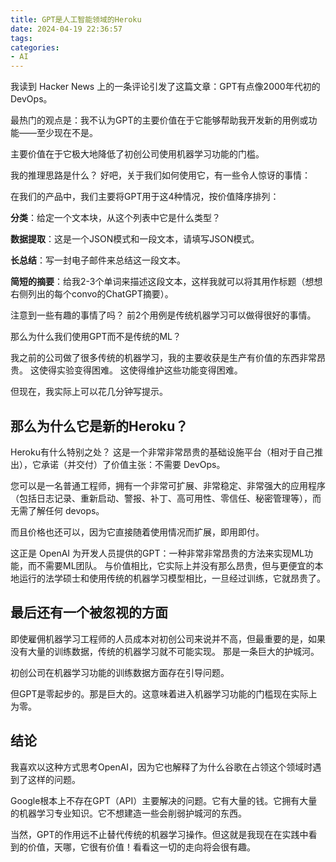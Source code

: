 ```yaml
---
title: GPT是人工智能领域的Heroku
date: 2024-04-19 22:36:57
tags: 
categories: 
- AI
---
```


我读到 Hacker News 上的一条评论引发了这篇文章：GPT有点像2000年代初的DevOps。

最热门的观点是：我不认为GPT的主要价值在于它能够帮助我开发新的用例或功能——至少现在不是。

主要价值在于它极大地降低了初创公司使用机器学习功能的门槛。

我的推理思路是什么？ 好吧，关于我们如何使用它，有一些令人惊讶的事情：

在我们的产品中，我们主要将GPT用于这4种情况，按价值降序排列：

**分类**：给定一个文本块，从这个列表中它是什么类型？

**数据提取**：这是一个JSON模式和一段文本，请填写JSON模式。

**长总结**：写一封电子邮件来总结这一段文本。

**简短的摘要**：给我2-3个单词来描述这段文本，这样我就可以将其用作标题（想想右侧列出的每个convo的ChatGPT摘要）。

注意到一些有趣的事情了吗？ 前2个用例是传统机器学习可以做得很好的事情。

那么为什么我们使用GPT而不是传统的ML？

我之前的公司做了很多传统的机器学习，我的主要收获是生产有价值的东西非常昂贵。 这使得实验变得困难。 这使得维护这些功能变得困难。

但现在，我实际上可以花几分钟写提示。

## 那么为什么它是新的Heroku？

Heroku有什么特别之处？ 这是一个非常非常昂贵的基础设施平台（相对于自己推出），它承诺（并交付）了价值主张：不需要 DevOps。

您可以是一名普通工程师，拥有一个非常可扩展、非常稳定、非常强大的应用程序（包括日志记录、重新启动、警报、补丁、高可用性、零信任、秘密管理等），而无需了解任何 devops。

而且价格也还可以，因为它直接随着使用情况而扩展，即用即付。

这正是 OpenAI 为开发人员提供的GPT：一种非常非常昂贵的方法来实现ML功能，而不需要ML团队。 与价值相比，它实际上并没有那么昂贵，但与更便宜的本地运行的法学硕士和使用传统的机器学习模型相比，一旦经过训练，它就昂贵了。

## 最后还有一个被忽视的方面

即使雇佣机器学习工程师的人员成本对初创公司来说并不高，但最重要的是，如果没有大量的训练数据，传统的机器学习就不可能实现。 那是一条巨大的护城河。

初创公司在机器学习功能的训练数据方面存在引导问题。

但GPT是零起步的。那是巨大的。这意味着进入机器学习功能的门槛现在实际上为零。

## 结论

我喜欢以这种方式思考OpenAI，因为它也解释了为什么谷歌在占领这个领域时遇到了这样的问题。

Google根本上不存在GPT（API）主要解决的问题。它有大量的钱。它拥有大量的机器学习专业知识。它不想建造一些会削弱护城河的东西。

当然，GPT的作用远不止替代传统的机器学习操作。但这就是我现在在实践中看到的价值，天哪，它很有价值！看看这一切的走向将会很有趣。